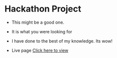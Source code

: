 # Hackathon Project

- This might be a good one.
- It is what you were looking for
- I have done to the best of my knowledge. Its wow!

- Live page
[Click here to view](https://johnogada92.github.io/Hackathon/)
